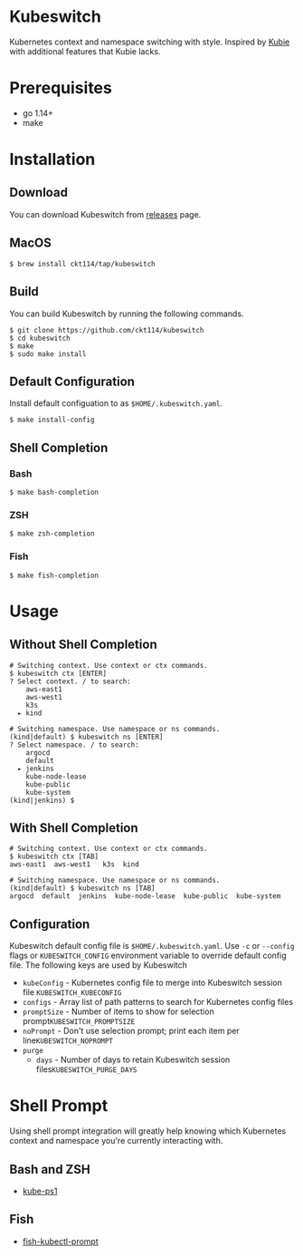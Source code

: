 # Kubeswitch

Kubernetes context and namespace switching with style. Inspired by [Kubie](https://github.com/sbstp/kubie) with additional features that Kubie lacks.

# Prerequisites

- go 1.14+
- make

# Installation

## Download

You can download Kubeswitch from [releases](https://github.com/ckt114/kubeswitch/releases) page.

## MacOS
```console
$ brew install ckt114/tap/kubeswitch
```

## Build

You can build Kubeswitch by running the following commands.

```shell
$ git clone https://github.com/ckt114/kubeswitch
$ cd kubeswitch
$ make
$ sudo make install
```

## Default Configuration

Install default configuation to as `$HOME/.kubeswitch.yaml`.

```shell
$ make install-config
```

## Shell Completion

### Bash

```shell
$ make bash-completion
```

### ZSH

```shell
$ make zsh-completion
```

### Fish

```shell
$ make fish-completion
```

# Usage

## Without Shell Completion

```shell
# Switching context. Use context or ctx commands.
$ kubeswitch ctx [ENTER]
? Select context. / to search:
    aws-east1
    aws-west1
    k3s
  ▸ kind

# Switching namespace. Use namespace or ns commands.
(kind|default) $ kubeswitch ns [ENTER]
? Select namespace. / to search:
    argocd
    default
  ▸ jenkins
    kube-node-lease
    kube-public
    kube-system
(kind|jenkins) $
```

## With Shell Completion

```shell
# Switching context. Use context or ctx commands.
$ kubeswitch ctx [TAB]
aws-east1  aws-west1   k3s  kind

# Switching namespace. Use namespace or ns commands.
(kind|default) $ kubeswitch ns [TAB]
argocd  default  jenkins  kube-node-lease  kube-public  kube-system
```

## Configuration

Kubeswitch default config file is `$HOME/.kubeswitch.yaml`.
Use `-c` or `--config` flags or `KUBESWITCH_CONFIG` environment variable to
override default config file. The following keys are used by Kubeswitch

- `kubeConfig` - Kubernetes config file to merge into Kubeswitch session file `KUBESWITCH_KUBECONFIG`
- `configs` - Array list of path patterns to search for Kubernetes config files
- `promptSize` - Number of items to show for selection prompt`KUBESWITCH_PROMPTSIZE`
- `noPrompt` - Don't use selection prompt; print each item per line`KUBESWITCH_NOPROMPT`
- `purge`
  - `days` - Number of days to retain Kubeswitch session files`KUBESWITCH_PURGE_DAYS`

# Shell Prompt

Using shell prompt integration will greatly help knowing which Kubernetes
context and namespace you're currently interacting with.

## Bash and ZSH

- [kube-ps1](https://github.com/jonmosco/kube-ps1)

## Fish

- [fish-kubectl-prompt](https://github.com/vpistis/fish-kubectl-prompt)
